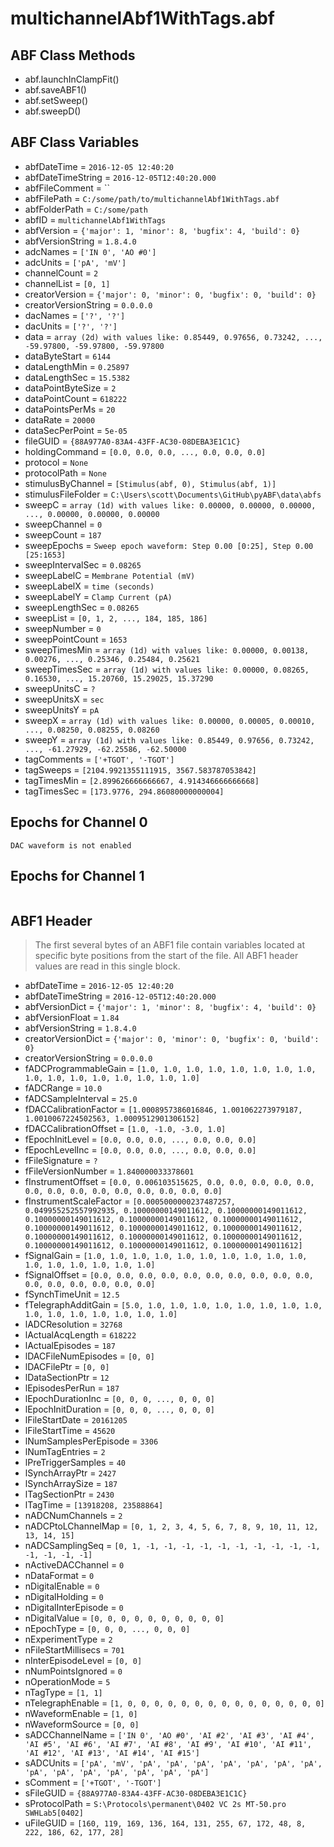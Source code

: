 # multichannelAbf1WithTags.abf

## ABF Class Methods

* abf.launchInClampFit()
* abf.saveABF1()
* abf.setSweep()
* abf.sweepD()

## ABF Class Variables

* abfDateTime = `2016-12-05 12:40:20`
* abfDateTimeString = `2016-12-05T12:40:20.000`
* abfFileComment = ``
* abfFilePath = `C:/some/path/to/multichannelAbf1WithTags.abf`
* abfFolderPath = `C:/some/path`
* abfID = `multichannelAbf1WithTags`
* abfVersion = `{'major': 1, 'minor': 8, 'bugfix': 4, 'build': 0}`
* abfVersionString = `1.8.4.0`
* adcNames = `['IN 0', 'AO #0']`
* adcUnits = `['pA', 'mV']`
* channelCount = `2`
* channelList = `[0, 1]`
* creatorVersion = `{'major': 0, 'minor': 0, 'bugfix': 0, 'build': 0}`
* creatorVersionString = `0.0.0.0`
* dacNames = `['?', '?']`
* dacUnits = `['?', '?']`
* data = `array (2d) with values like: 0.85449, 0.97656, 0.73242, ..., -59.97800, -59.97800, -59.97800`
* dataByteStart = `6144`
* dataLengthMin = `0.25897`
* dataLengthSec = `15.5382`
* dataPointByteSize = `2`
* dataPointCount = `618222`
* dataPointsPerMs = `20`
* dataRate = `20000`
* dataSecPerPoint = `5e-05`
* fileGUID = `{88A977A0-83A4-43FF-AC30-08DEBA3E1C1C}`
* holdingCommand = `[0.0, 0.0, 0.0, ..., 0.0, 0.0, 0.0]`
* protocol = `None`
* protocolPath = `None`
* stimulusByChannel = `[Stimulus(abf, 0), Stimulus(abf, 1)]`
* stimulusFileFolder = `C:\Users\scott\Documents\GitHub\pyABF\data\abfs`
* sweepC = `array (1d) with values like: 0.00000, 0.00000, 0.00000, ..., 0.00000, 0.00000, 0.00000`
* sweepChannel = `0`
* sweepCount = `187`
* sweepEpochs = `Sweep epoch waveform: Step 0.00 [0:25], Step 0.00 [25:1653]`
* sweepIntervalSec = `0.08265`
* sweepLabelC = `Membrane Potential (mV)`
* sweepLabelX = `time (seconds)`
* sweepLabelY = `Clamp Current (pA)`
* sweepLengthSec = `0.08265`
* sweepList = `[0, 1, 2, ..., 184, 185, 186]`
* sweepNumber = `0`
* sweepPointCount = `1653`
* sweepTimesMin = `array (1d) with values like: 0.00000, 0.00138, 0.00276, ..., 0.25346, 0.25484, 0.25621`
* sweepTimesSec = `array (1d) with values like: 0.00000, 0.08265, 0.16530, ..., 15.20760, 15.29025, 15.37290`
* sweepUnitsC = `?`
* sweepUnitsX = `sec`
* sweepUnitsY = `pA`
* sweepX = `array (1d) with values like: 0.00000, 0.00005, 0.00010, ..., 0.08250, 0.08255, 0.08260`
* sweepY = `array (1d) with values like: 0.85449, 0.97656, 0.73242, ..., -61.27929, -62.25586, -62.50000`
* tagComments = `['+TGOT', '-TGOT']`
* tagSweeps = `[2104.9921355111915, 3567.583787053842]`
* tagTimesMin = `[2.899626666666667, 4.914346666666668]`
* tagTimesSec = `[173.9776, 294.86080000000004]`

## Epochs for Channel 0


```
DAC waveform is not enabled
```

## Epochs for Channel 1


```

```

## ABF1 Header

> The first several bytes of an ABF1 file contain variables     located at specific byte positions from the start of the file.     All ABF1 header values are read in this single block. 

* abfDateTime = `2016-12-05 12:40:20`
* abfDateTimeString = `2016-12-05T12:40:20.000`
* abfVersionDict = `{'major': 1, 'minor': 8, 'bugfix': 4, 'build': 0}`
* abfVersionFloat = `1.84`
* abfVersionString = `1.8.4.0`
* creatorVersionDict = `{'major': 0, 'minor': 0, 'bugfix': 0, 'build': 0}`
* creatorVersionString = `0.0.0.0`
* fADCProgrammableGain = `[1.0, 1.0, 1.0, 1.0, 1.0, 1.0, 1.0, 1.0, 1.0, 1.0, 1.0, 1.0, 1.0, 1.0, 1.0, 1.0]`
* fADCRange = `10.0`
* fADCSampleInterval = `25.0`
* fDACCalibrationFactor = `[1.0008957386016846, 1.001062273979187, 1.0010067224502563, 1.0009512901306152]`
* fDACCalibrationOffset = `[1.0, -1.0, -3.0, 1.0]`
* fEpochInitLevel = `[0.0, 0.0, 0.0, ..., 0.0, 0.0, 0.0]`
* fEpochLevelInc = `[0.0, 0.0, 0.0, ..., 0.0, 0.0, 0.0]`
* fFileSignature = `?`
* fFileVersionNumber = `1.840000033378601`
* fInstrumentOffset = `[0.0, 0.006103515625, 0.0, 0.0, 0.0, 0.0, 0.0, 0.0, 0.0, 0.0, 0.0, 0.0, 0.0, 0.0, 0.0, 0.0]`
* fInstrumentScaleFactor = `[0.0005000000237487257, 0.049955252557992935, 0.10000000149011612, 0.10000000149011612, 0.10000000149011612, 0.10000000149011612, 0.10000000149011612, 0.10000000149011612, 0.10000000149011612, 0.10000000149011612, 0.10000000149011612, 0.10000000149011612, 0.10000000149011612, 0.10000000149011612, 0.10000000149011612, 0.10000000149011612]`
* fSignalGain = `[1.0, 1.0, 1.0, 1.0, 1.0, 1.0, 1.0, 1.0, 1.0, 1.0, 1.0, 1.0, 1.0, 1.0, 1.0, 1.0]`
* fSignalOffset = `[0.0, 0.0, 0.0, 0.0, 0.0, 0.0, 0.0, 0.0, 0.0, 0.0, 0.0, 0.0, 0.0, 0.0, 0.0, 0.0]`
* fSynchTimeUnit = `12.5`
* fTelegraphAdditGain = `[5.0, 1.0, 1.0, 1.0, 1.0, 1.0, 1.0, 1.0, 1.0, 1.0, 1.0, 1.0, 1.0, 1.0, 1.0, 1.0]`
* lADCResolution = `32768`
* lActualAcqLength = `618222`
* lActualEpisodes = `187`
* lDACFileNumEpisodes = `[0, 0]`
* lDACFilePtr = `[0, 0]`
* lDataSectionPtr = `12`
* lEpisodesPerRun = `187`
* lEpochDurationInc = `[0, 0, 0, ..., 0, 0, 0]`
* lEpochInitDuration = `[0, 0, 0, ..., 0, 0, 0]`
* lFileStartDate = `20161205`
* lFileStartTime = `45620`
* lNumSamplesPerEpisode = `3306`
* lNumTagEntries = `2`
* lPreTriggerSamples = `40`
* lSynchArrayPtr = `2427`
* lSynchArraySize = `187`
* lTagSectionPtr = `2430`
* lTagTime = `[13918208, 23588864]`
* nADCNumChannels = `2`
* nADCPtoLChannelMap = `[0, 1, 2, 3, 4, 5, 6, 7, 8, 9, 10, 11, 12, 13, 14, 15]`
* nADCSamplingSeq = `[0, 1, -1, -1, -1, -1, -1, -1, -1, -1, -1, -1, -1, -1, -1, -1]`
* nActiveDACChannel = `0`
* nDataFormat = `0`
* nDigitalEnable = `0`
* nDigitalHolding = `0`
* nDigitalInterEpisode = `0`
* nDigitalValue = `[0, 0, 0, 0, 0, 0, 0, 0, 0, 0]`
* nEpochType = `[0, 0, 0, ..., 0, 0, 0]`
* nExperimentType = `2`
* nFileStartMillisecs = `701`
* nInterEpisodeLevel = `[0, 0]`
* nNumPointsIgnored = `0`
* nOperationMode = `5`
* nTagType = `[1, 1]`
* nTelegraphEnable = `[1, 0, 0, 0, 0, 0, 0, 0, 0, 0, 0, 0, 0, 0, 0, 0]`
* nWaveformEnable = `[1, 0]`
* nWaveformSource = `[0, 0]`
* sADCChannelName = `['IN 0', 'AO #0', 'AI #2', 'AI #3', 'AI #4', 'AI #5', 'AI #6', 'AI #7', 'AI #8', 'AI #9', 'AI #10', 'AI #11', 'AI #12', 'AI #13', 'AI #14', 'AI #15']`
* sADCUnits = `['pA', 'mV', 'pA', 'pA', 'pA', 'pA', 'pA', 'pA', 'pA', 'pA', 'pA', 'pA', 'pA', 'pA', 'pA', 'pA']`
* sComment = `['+TGOT', '-TGOT']`
* sFileGUID = `{88A977A0-83A4-43FF-AC30-08DEBA3E1C1C}`
* sProtocolPath = `S:\Protocols\permanent\0402 VC 2s MT-50.pro                                                                                                                                                                                                                     SWHLab5[0402]`
* uFileGUID = `[160, 119, 169, 136, 164, 131, 255, 67, 172, 48, 8, 222, 186, 62, 177, 28]`
